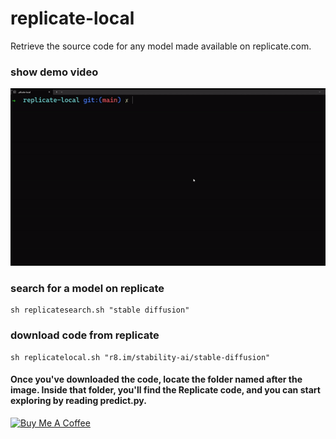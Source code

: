 # replicate-local
Retrieve the source code for any model made available on replicate.com.

### show demo video
![Watch the demo video](demo.gif)


### search for a model on replicate
```
sh replicatesearch.sh "stable diffusion"
```

### download code from replicate
```
sh replicatelocal.sh "r8.im/stability-ai/stable-diffusion"
```

#### Once you've downloaded the code, locate the folder named after the image. Inside that folder, you'll find the Replicate code, and you can start exploring by reading predict.py.

<a href="https://www.buymeacoffee.com/naklecha" target="_blank"><img src="https://cdn.buymeacoffee.com/buttons/default-orange.png" alt="Buy Me A Coffee" height="41" width="174"></a>